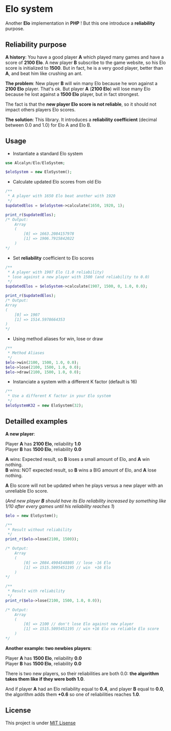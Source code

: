 Elo system
==========

Another **Elo** implementation in **PHP** ! But this one introduce a **reliability** purpose.


## Reliability purpose

**A history**: You have a good player **A** which played many games and have a score of **2100 Elo**.
A new player **B** subscribe to the game website, so his Elo score is initialized to **1500**.
But in fact, he is a very good player, better than **A**, and beat him like crushing an ant.

**The problem**: New player **B** will win many Elo because he won against a **2100 Elo** player. That's ok.
But player **A** (**2100 Elo**) will lose many Elo because he lost against a **1500 Elo** player, but in fact strongest.

The fact is that the **new player Elo score is not reliable**, so it should not impact others players Elo scores.

**The solution**: This library. It introduces a **reliability coefficient** (decimal between 0.0 and 1.0) for Elo A and Elo B.


## Usage

- Instantiate a standard Elo system

``` php
use Alcalyn/Elo/EloSystem;

$eloSystem = new EloSystem();
```

- Calculate updated Elo scores from old Elo

``` php
/**
 * A player with 1650 Elo beat another with 1920
 */
$updatedElos = $eloSystem->calculate(1650, 1920, 1);

print_r($updatedElos);
/* Output:
    Array
    (
        [0] => 1663.2084157978
        [1] => 1906.7915842022
    )
*/
```

- Set **reliability** coefficient to Elo scores

``` php
/**
 * A player with 1907 Elo (1.0 reliability)
 * lose against a new player with 1500 (and reliability to 0.0)
 */
$updatedElos = $eloSystem->calculate(1907, 1500, 0, 1.0, 0.0);

print_r($updatedElos);
/* Output:
Array
(
    [0] => 1907
    [1] => 1514.5978664353
)
*/
```

- Using method aliases for win, lose or draw

``` php
/**
 * Method Aliases
 */
$elo->win(2100, 1500, 1.0, 0.0);
$elo->lose(2100, 1500, 1.0, 0.0);
$elo->draw(2100, 1500, 1.0, 0.0);
```

- Instanciate a system with a different K factor (default is 16)

``` php
/**
 * Use a different K factor in your Elo system
 */
$eloSystemK32 = new EloSystem(32);
```

## Detailled examples

**A new player**:

Player **A** has **2100 Elo**, reliability **1.0**<br />
Player **B** has **1500 Elo**, reliability **0.0**<br />

**A** wins: Expected result,     so **B** loses a small amount of Elo, and **A** win nothing.<br />
**B** wins: NOT expected result, so **B** wins a BIG amount of Elo, and **A** lose nothing.<br />

**A** Elo score will not be updated when he plays versus a new player with an unreliable Elo score.

(*And new player* ***B*** *should have its Elo reliability increased by something like 1/10
after every games until his reliability reaches 1*)

``` php
$elo = new EloSystem();

/**
 * Result without reliability
 */
print_r($elo->lose(2100, 1500));

/* Output:
    Array
    (
        [0] => 2084.4904548805 // lose -16 Elo
        [1] => 1515.5095451195 // win  +16 Elo
    )
*/

/**
 * Result with reliability
 */
print_r($elo->lose(2100, 1500, 1.0, 0.0));

/* Output:
    Array
    (
        [0] => 2100 // don't lose Elo against new player
        [1] => 1515.5095451195 // win +16 Elo vs reliable Elo score
    )
*/
```

**Another example: two newbies players**:

Player **A** has **1500 Elo**, reliability **0.0**<br />
Player **B** has **1500 Elo**, reliability **0.0**<br />

There is two new players, so their reliabilities are both 0.0:
**the algorithm takes them like if they were both 1.0**.

And if player **A** had an Elo reliability equal to **0.4**, and player **B** equal to **0.0**,
the algorithm adds them **+0.6** so one of reliabilities reaches **1.0**.


## License

This project is under [MIT Lisense](https://github.com/alcalyn/elo/blob/master/LICENSE)
